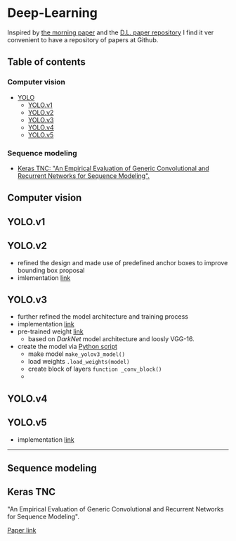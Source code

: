 <h1> Deep-Learning </h1>

Inspired by [the morning paper](https://blog.acolyer.org/about/) and the [D.L. paper repository]() I find it ver convenient to have a repository of papers at Github.

Table of contents
-----------------

<h3>Computer vision</h3>


<!--ts-->
  * [YOLO](#YOLO)
    * [YOLO.v1](#YOLOv1)
    * [YOLO.v2](#YOLOv2)
    * [YOLO.v3](#YOLOv3)
    * [YOLO.v4](#YOLOv4)
    * [YOLO.v5](#YOLOv5)
<!--te-->

<h3>Sequence modeling</h3>

* [Keras TNC: "An Empirical Evaluation of Generic Convolutional and Recurrent Networks for Sequence Modeling".](#KerasTNC)


<h2>Computer vision</h2>

YOLO.v1
----

YOLO.v2
-------

-  refined the design and made use of predefined anchor boxes to improve bounding box proposal
- imlementation [link](https://github.com/allanzelener/YAD2K)


YOLO.v3
-------
- further refined the model architecture and training process
- implementation [link](https://github.com/experiencor/keras-yolo3)
- pre-trained weight [link](https://pjreddie.com/media/files/yolov3.weights)
   - based on _DarkNet_ model architecture and loosly VGG-16.
- create the model via [Python script](https://raw.githubusercontent.com/experiencor/keras-yolo3/master/yolo3_one_file_to_detect_them_all.py)
   - make model `make_yolov3_model()`
   - load weights `.load_weights(model)`
   - create block of layers `function _conv_block()`
   - 



YOLO.v4
-------

YOLO.v5
-------
- implementation [link](https://github.com/ultralytics/yolov5)


---

<h2>Sequence modeling</h2>

Keras TNC
-------
"An Empirical Evaluation of Generic Convolutional and Recurrent Networks for Sequence Modeling". 

[Paper link](https://arxiv.org/pdf/1803.01271.pdf)





